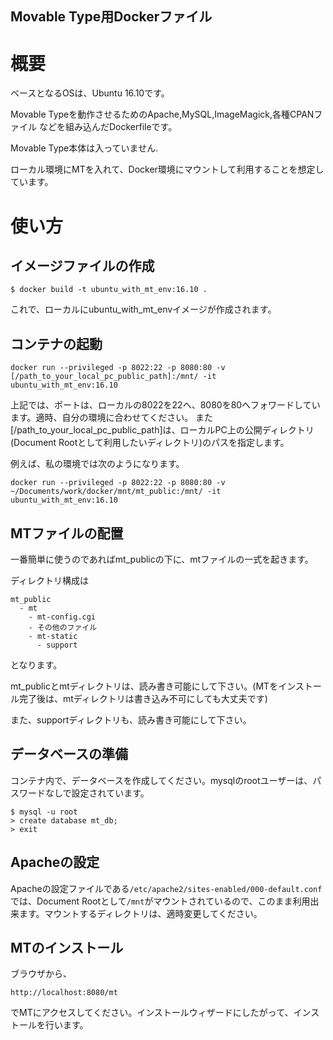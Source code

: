 Movable Type用Dockerファイル
---


# 概要

ベースとなるOSは、Ubuntu 16.10です。

Movable Typeを動作させるためのApache,MySQL,ImageMagick,各種CPANファイル
などを組み込んだDockerfileです。

Movable Type本体は入っていません.

ローカル環境にMTを入れて、Docker環境にマウントして利用することを想定しています。


# 使い方

## イメージファイルの作成

```
$ docker build -t ubuntu_with_mt_env:16.10 .
```

これで、ローカルにubuntu_with_mt_envイメージが作成されます。

## コンテナの起動

```
docker run --privileged -p 8022:22 -p 8080:80 -v [/path_to_your_local_pc_public_path]:/mnt/ -it ubuntu_with_mt_env:16.10
```

上記では、ポートは、ローカルの8022を22へ、8080を80へフォワードしています。適時、自分の環境に合わせてください。
また [/path_to_your_local_pc_public_path]は、ローカルPC上の公開ディレクトリ(Document Rootとして利用したいディレクトリ)のパスを指定します。

例えば、私の環境では次のようになります。

```
docker run --privileged -p 8022:22 -p 8080:80 -v ~/Documents/work/docker/mnt/mt_public:/mnt/ -it ubuntu_with_mt_env:16.10
```


## MTファイルの配置

一番簡単に使うのであればmt_publicの下に、mtファイルの一式を起きます。

ディレクトリ構成は

```
mt_public
  - mt
    - mt-config.cgi
    - その他のファイル
    - mt-static
      - support
```
となります。

mt_publicとmtディレクトリは、読み書き可能にして下さい。(MTをインストール完了後は、mtディレクトリは書き込み不可にしても大丈夫です)

また、supportディレクトリも、読み書き可能にして下さい。


## データベースの準備

コンテナ内で、データベースを作成してください。mysqlのrootユーザーは、パスワードなしで設定されています。

```
$ mysql -u root
> create database mt_db;
> exit
```

## Apacheの設定

Apacheの設定ファイルである`/etc/apache2/sites-enabled/000-default.conf`
では、Document Rootとして`/mnt`がマウントされているので、このまま利用出来ます。マウントするディレクトリは、適時変更してください。

## MTのインストール

ブラウザから、

```
http://localhost:8080/mt
```

でMTにアクセスしてください。インストールウィザードにしたがって、インストールを行います。
